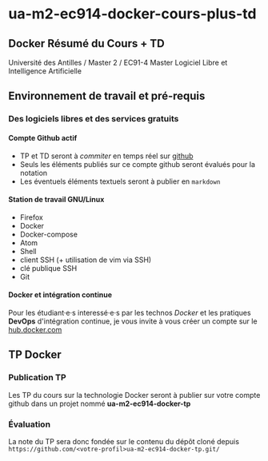 # ua-m2-ec914-docker-cours-plus-td
## Docker Résumé du Cours + TD
Université des Antilles / Master 2 / EC91-4
Master Logiciel Libre et Intelligence Artificielle

## Environnement de travail et pré-requis
### Des logiciels libres et des services gratuits
#### Compte Github actif

- TP et TD seront à *commiter* en temps réel sur [github](https://github.com/)
- Seuls les éléments publiés sur ce compte github seront évalués pour la notation
- Les éventuels éléments textuels seront à publier en `markdown`

#### Station de travail GNU/Linux

- Firefox
- Docker
- Docker-compose
- Atom
- Shell
- client SSH (+ utilisation de vim via SSH)
- clé publique SSH
- Git

#### Docker et intégration continue

Pour les étudiant·e·s interessé·e·s par les technos *Docker* et les pratiques **DevOps** d'intégration continue, je vous invite à vous créer un compte sur le [hub.docker.com](https://[hub.docker.com)

## TP Docker

### Publication TP
Les TP du cours sur la technologie Docker seront à publier sur votre compte github dans un projet nommé **ua-m2-ec914-docker-tp**

### Évaluation
La note du TP sera donc fondée sur le contenu du dépôt cloné depuis ```https://github.com/<votre-profil>ua-m2-ec914-docker-tp.git/```
